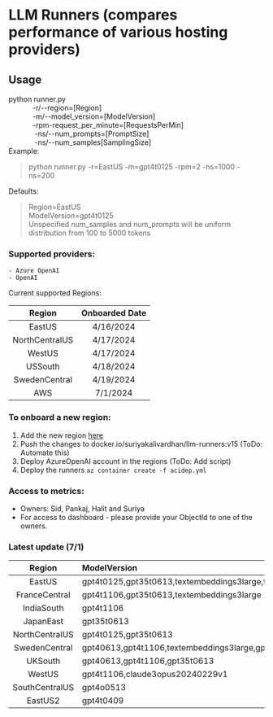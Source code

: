 # LLM Runners  (compares performance of various hosting providers)


## Usage

python runner.py \
&nbsp;&nbsp;&nbsp;&nbsp;&nbsp;&nbsp;&nbsp;&nbsp;&nbsp;&nbsp;&nbsp;&nbsp;-r/--region=[Region]  
&nbsp;&nbsp;&nbsp;&nbsp;&nbsp;&nbsp;&nbsp;&nbsp;&nbsp;&nbsp;&nbsp;&nbsp;-m/--model_version=[ModelVersion]   
&nbsp;&nbsp;&nbsp;&nbsp;&nbsp;&nbsp;&nbsp;&nbsp;&nbsp;&nbsp;&nbsp;&nbsp;-rpm-request_per_minute=[RequestsPerMin]  
&nbsp;&nbsp;&nbsp;&nbsp;&nbsp;&nbsp;&nbsp;&nbsp;&nbsp;&nbsp;&nbsp;&nbsp; -ns/--num_prompts=[PromptSize]  
&nbsp;&nbsp;&nbsp;&nbsp;&nbsp;&nbsp;&nbsp;&nbsp;&nbsp;&nbsp;&nbsp;&nbsp; -ns/--num_samples[SamplingSize]  
Example:  
  > python runner.py -r=EastUS -m=gpt4t0125 -rpm=2 -ns=1000 -ns=200

Defaults:  
> Region=EastUS  
ModelVersion=gpt4t0125  
Unspecified num_samples and num_prompts will be uniform distribution from 100 to 5000 tokens


### Supported providers:
    - Azure OpenAI
    - OpenAI

Current supported Regions:

Region|Onboarded Date  
:-:|:-:
EastUS|4/16/2024
NorthCentralUS|4/17/2024
WestUS|4/17/2024
USSouth|4/18/2024
SwedenCentral|4/19/2024
AWS|7/1/2024

### To onboard a new region:
1. Add the new region [here](structure.py#L23)
2. Push the changes to docker.io/suriyakalivardhan/llm-runners:v15 (ToDo: Automate this)
2. Deploy AzureOpenAI account in the regions (ToDo: Add script)
3. Deploy the runners `az container create -f acidep.yml`

### Access to metrics:
- Owners: Sid, Pankaj, Halit and Suriya
- For access to dashboard - please provide your ObjectId to one of the owners.



### Latest update (7/1) ###

Region|ModelVersion
:-:|:-
EastUS|gpt4t0125,gpt35t0613,textembeddings3large,textembeddings3small,claude3sonnet20240229v1,claude3haiku20240307v1,claude35sonnet20240620v1
FranceCentral|gpt4t1106,gpt35t0613,textembeddings3large
IndiaSouth|gpt4t1106
JapanEast|gpt35t0613
NorthCentralUS|gpt4t0125,gpt35t0613
SwedenCentral|gpt40613,gpt4t1106,textembeddings3large,gpt4t0409
UKSouth|gpt40613,gpt4t1106,gpt35t0613
WestUS|gpt4t1106,claude3opus20240229v1
SouthCentralUS|gpt4o0513
EastUS2|gpt4t0409



